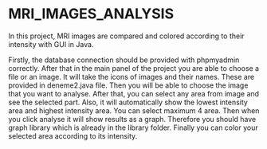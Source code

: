 # MRI_IMAGES_ANALYSIS
In this project, MRI images are compared and colored according to their intensity with GUI in Java.

Firstly, the database connection should be provided with phpmyadmin correctly. After that in the main panel of the project you are able to
choose a file or an image. It will take the icons of images and their names. These are provided in deneme2.java file. Then you will be able
to choose the image that you want to analyse. After that, you can select any area from image and see the selected part. Also, it will 
automatically show the lowest intensity area and highest intensity area. You can select maximum 4 area. Then when you click analyse it will 
show results as a graph. Therefore you should have graph library which is already in the library folder. Finally you can color your 
selected area according to its intensity. 
